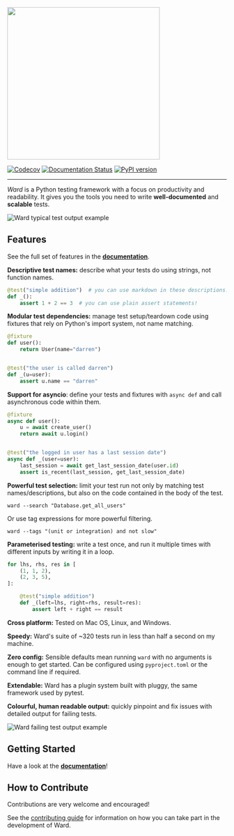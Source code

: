 <img src="https://user-images.githubusercontent.com/5740731/119056107-085c6900-b9c2-11eb-9699-f54ef4945623.png" width="350px">

[![Codecov](https://codecov.io/gh/darrenburns/ward/branch/master/graph/badge.svg)](https://codecov.io/gh/darrenburns/ward)
[![Documentation Status](https://readthedocs.org/projects/ward/badge/?version=latest)](https://ward.readthedocs.io/en/latest/?badge=latest)
[![PyPI version](https://badge.fury.io/py/ward.svg)](https://badge.fury.io/py/ward)

<hr>

_Ward_ is a Python testing framework with a focus on productivity and readability. It gives you the tools you need to write **well-documented** and **scalable** tests.

<img alt="Ward typical test output example" src="https://user-images.githubusercontent.com/5740731/118399779-a795ff00-b656-11eb-8fca-4ceb03151f3e.png">

## Features

See the full set of features in the [**documentation**](https://ward.readthedocs.io).

**Descriptive test names:** describe what your tests do using strings, not function names.
```python
@test("simple addition")  # you can use markdown in these descriptions!
def _():
    assert 1 + 2 == 3  # you can use plain assert statements!
```

**Modular test dependencies:** manage test setup/teardown code using fixtures that rely on Python's import system, not
name matching.
```python
@fixture
def user():
    return User(name="darren")


@test("the user is called darren")
def _(u=user):
    assert u.name == "darren"
```

**Support for asyncio**: define your tests and fixtures with `async def` and call asynchronous code within them.

```python
@fixture
async def user():
    u = await create_user()
    return await u.login()


@test("the logged in user has a last session date")
async def _(user=user):
    last_session = await get_last_session_date(user.id)
    assert is_recent(last_session, get_last_session_date)
```

**Powerful test selection:** limit your test run not only by matching test names/descriptions, but also on the code
contained in the body of the test.
```
ward --search "Database.get_all_users"
```
Or use tag expressions for more powerful filtering.
```
ward --tags "(unit or integration) and not slow"
```

**Parameterised testing:** write a test once, and run it multiple times with different inputs by writing it in a loop.
```python
for lhs, rhs, res in [
    (1, 1, 2),
    (2, 3, 5),
]:

    @test("simple addition")
    def _(left=lhs, right=rhs, result=res):
        assert left + right == result
```

**Cross platform:** Tested on Mac OS, Linux, and Windows.

**Speedy:** Ward's suite of ~320 tests run in less than half a second on my machine.

**Zero config:** Sensible defaults mean running `ward` with no arguments is enough to get started. Can be configured using `pyproject.toml` or the command line if required.

**Extendable:** Ward has a plugin system built with pluggy, the same framework used by pytest.

**Colourful, human readable output:** quickly pinpoint and fix issues with detailed output for failing tests.

<img alt="Ward failing test output example" src="https://user-images.githubusercontent.com/5740731/120125898-5dfaf780-c1b2-11eb-9acd-b9cd0ff24110.png">

## Getting Started

Have a look at the [**documentation**](https://ward.readthedocs.io)!

## How to Contribute

Contributions are very welcome and encouraged!

See the [contributing guide](.github/CONTRIBUTING.md) for information on how you can take part in the development of Ward.
